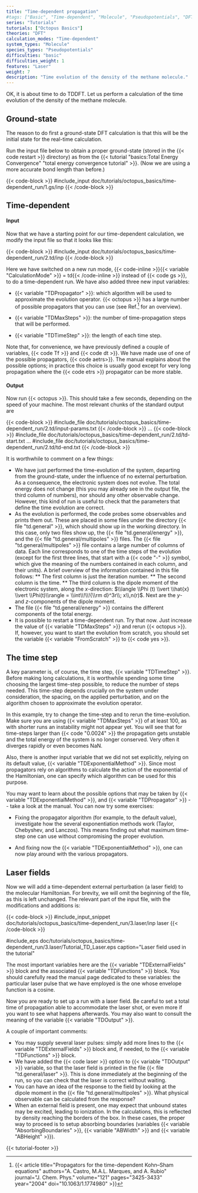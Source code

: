 ```yaml
---
title: "Time-dependent propagation"
#tags: ["Basic", "Time-dependent", "Molecule", "Pseudopotentials", "DFT", "Laser"]
series: "Tutorials"
tutorials: ["Octopus Basics"]
theories: "DFT"
calculation_modes: "Time-dependent"
system_types: "Molecule"
species_types: "Pseudopotentials"
difficulties: "basic"
difficulties_weight: 1
features: "Laser"
weight: 7
description: "Time evolution of the density of the methane molecule."
---
```



OK, it is about time to do TDDFT. Let us perform a calculation of the time evolution of the density of the methane molecule. 

## Ground-state

The reason to do first a ground-state DFT calculation is that this will be the initial state for the real-time calculation.

Run the input file below to obtain a proper ground-state (stored in the {{< code restart >}} directory) as from the 
{{< tutorial "basics:Total Energy Convergence" "total energy convergence tutorial" >}}. (Now we are using a more accurate bond length than before.)

{{< code-block >}}
#include_input doc/tutorials/octopus_basics/time-dependent_run/1.gs/inp
{{< /code-block >}}

## Time-dependent

#### Input

Now that we have a starting point for our time-dependent calculation, we modify the input file so that it looks like this:

{{< code-block >}}
#include_input doc/tutorials/octopus_basics/time-dependent_run/2.td/inp
{{< /code-block >}}

Here we have switched on a new run mode, {{< code-inline >}}{{< variable "CalculationMode" >}} = td{{< /code-inline >}} instead of {{< code gs >}}, to do a time-dependent run. We have also added three new input variables:

* {{< variable "TDPropagator" >}}: which algorithm will be used to approximate the evolution operator. {{< octopus >}} has a large number of possible propagators that you can use (see Ref.[^footnote-1] for an overview).


* {{< variable "TDMaxSteps" >}}: the number of time-propagation steps that will be performed.
* {{< variable "TDTimeStep" >}}: the length of each time step.

Note that, for convenience, we have previously defined a couple of variables, {{< code Tf >}} and {{< code dt >}}. We have made use of one of the possible propagators, {{< code aetrs>}}. The manual explains about the possible options; in practice this choice is usually good except for very long propagation where the {{< code etrs >}} propagator can be more stable.

#### Output

Now run {{< octopus >}}. This should take a few seconds, depending on the speed of your machine. The most relevant chunks of the standard output are

{{< code-block >}}
#include_file doc/tutorials/octopus_basics/time-dependent_run/2.td/input-params.txt
{{< /code-block >}}
...
{{< code-block >}}
#include_file doc/tutorials/octopus_basics/time-dependent_run/2.td/td-start.txt
...
#include_file doc/tutorials/octopus_basics/time-dependent_run/2.td/td-end.txt
{{< /code-block >}}

It is worthwhile to comment on a few things:

* We have just performed the time-evolution of the system, departing from the ground-state, under the influence of no external perturbation. As a consequence, the electronic system does not evolve. The total energy does not change (this you may already see in the output file, the third column of numbers), nor should any other observable change. However, this kind of run is useful to check that the parameters that define the time evolution are correct.
* As the evolution is performed, the code probes some observables and prints them out. These are placed in some files under the directory {{< file "td.general" >}}, which should show up in the working directory. In this case, only two files show up, the {{< file "td.general/energy" >}}, and the {{< file "td.general/multipoles" >}} files. The {{< file "td.general/multipoles" >}} file contains a large number of columns of data. Each line corresponds to one of the time steps of the evolution (except for the first three lines, that start with a {{< code "-" >}} symbol, which give the meaning of the numbers contained in each column, and their units). A brief overview of the information contained in this file follows:
** The first column is just the iteration number.
** The second column is the time.
** The third column is the dipole moment of the electronic system, along the $x$-direction: $\\langle \\Phi (t) \\vert \\hat{x} \\vert \\Phi(t)\\rangle = 
\\int\\!\\!{\\rm d}^3r\\; x\\,n(r)$. Next are the $y$- and $z$-components of the dipole moment.
* The file {{< file "td.general/energy" >}} contains the different components of the total energy.
* It is possible to restart a time-dependent run. Try that now. Just increase the value of {{< variable "TDMaxSteps" >}} and rerun {{< octopus >}}. If, however, you want to start the evolution from scratch, you should set the variable {{< variable "FromScratch" >}} to {{< code yes >}}.

## The time step

A key parameter is, of course, the time step, {{< variable "TDTimeStep" >}}. Before making long calculations, it is worthwhile spending some time choosing the largest time-step possible, to reduce the number of steps needed. This time-step depends crucially on the system under consideration, the spacing, on the applied perturbation, and on the algorithm chosen to approximate the evolution operator. 

In this example, try to change the time-step and to rerun the time-evolution. Make sure you are using {{< variable "TDMaxSteps" >}} of at least 100, as with shorter runs an instability might not appear yet. You will see that for time-steps larger than {{< code "0.0024" >}} the propagation gets unstable and the total energy of the system is no longer conserved. Very often it diverges rapidly or even becomes NaN.

Also, there is another input variable that we did not set explicitly, relying on its default value, {{< variable "TDExponentialMethod" >}}. Since most propagators rely on algorithms to calculate the action of the exponential of the Hamiltonian, one can specify which algorithm can be used for this purpose.

You may want to learn about the possible options that may be taken by {{< variable "TDExponentialMethod" >}}, and {{< variable "TDPropagator" >}} -- take a look at the manual. You can now try some exercises:

* Fixing the propagator algorithm (for example, to the default value), investigate how the several exponentiation methods work (Taylor, Chebyshev, and Lanczos). This means finding out what maximum time-step one can use without compromising the proper evolution.

* And fixing now the {{< variable "TDExponentialMethod" >}}, one can now play around with the various propagators.

## Laser fields

Now we will add a time-dependent external perturbation (a laser field) to the molecular Hamiltonian. For brevity, we will omit the beginning of the file, as this is left unchanged. The relevant part of the input file, with the modifications and additions is:

{{< code-block >}}
#include_input_snippet doc/tutorials/octopus_basics/time-dependent_run/3.laser/inp laser
{{< /code-block >}}

#include_eps doc/tutorials/octopus_basics/time-dependent_run/3.laser/Tutorial_TD_Laser.eps caption="Laser field used in the tutorial" 


The most important variables here are the {{< variable "TDExternalFields" >}} block and the associated {{< variable "TDFunctions" >}} block. You should carefully read the manual page dedicated to these variables: the particular laser pulse that we have employed is the one whose envelope function is a cosine.

Now you are ready to set up a run with a laser field. Be careful to set a total time of propagation able to accommodate the laser shot, or even more if you want to see what happens afterwards. You may also want to consult the meaning of the variable {{< variable "TDOutput" >}}.

A couple of important comments:
* You may supply several laser pulses: simply add more lines to the {{< variable "TDExternalFields" >}} block and, if needed, to the {{< variable "TDFunctions" >}} block.
* We have added the {{< code laser >}} option to {{< variable "TDOutput" >}} variable, so that the laser field is printed in the file {{< file "td.general/laser" >}}. This is done immediately at the beginning of the run, so you can check that the laser is correct without waiting. 
* You can have an idea of the response to the field by looking at the dipole moment in the {{< file "td.general/multipoles" >}}. What physical observable can be calculated from the response?
* When an external field is present, one may expect that unbound states may be excited, leading to ionization. In the calculations, this is reflected by density reaching the borders of the box. In these cases, the proper way to proceed is to setup absorbing boundaries (variables {{< variable "AbsorbingBoundaries" >}}, {{< variable "ABWidth" >}} and {{< variable "ABHeight" >}}).

[^footnote-1]: {{< article title="Propagators for the time-dependent Kohn–Sham equations" authors="A. Castro, M.A.L. Marques, and A. Rubio" journal="J. Chem. Phys." volume="121" pages="3425-3433" year="2004" doi="10.1063/1.1774980" >}}


{{< tutorial-footer >}}


